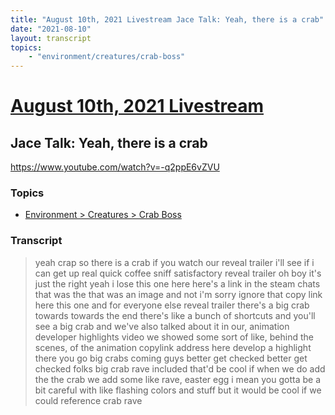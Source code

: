```yaml
---
title: "August 10th, 2021 Livestream Jace Talk: Yeah, there is a crab"
date: "2021-08-10"
layout: transcript
topics:
    - "environment/creatures/crab-boss"
---
```

# [August 10th, 2021 Livestream](../2021-08-10.md)
## Jace Talk: Yeah, there is a crab
https://www.youtube.com/watch?v=-q2ppE6vZVU

### Topics
* [Environment > Creatures > Crab Boss](../topics/environment/creatures/crab-boss.md)

### Transcript

> yeah crap so there is a crab if you watch our reveal trailer i'll see if i can get up real quick coffee sniff satisfactory reveal trailer oh boy it's just the right yeah i lose this one here here's a link in the steam chats that was the that was an image and not i'm sorry ignore that copy link here this one and for everyone else reveal trailer there's a big crab towards towards the end there's like a bunch of shortcuts and you'll see a big crab and we've also talked about it in our, animation developer highlights video we showed some sort of like, behind the scenes, of the animation copylink address here develop a highlight there you go big crabs coming guys better get checked better get checked folks big crab rave included that'd be cool if when we do add the the crab we add some like rave, easter egg i mean you gotta be a bit careful with like flashing colors and stuff but it would be cool if we could reference crab rave
